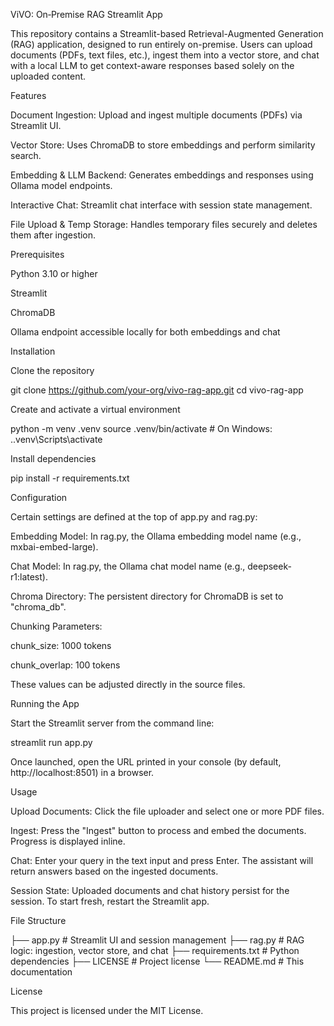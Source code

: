 ViVO: On‑Premise RAG Streamlit App

This repository contains a Streamlit-based Retrieval-Augmented Generation (RAG) application, designed to run entirely on-premise. Users can upload documents (PDFs, text files, etc.), ingest them into a vector store, and chat with a local LLM to get context-aware responses based solely on the uploaded content.

Features

Document Ingestion: Upload and ingest multiple documents (PDFs) via Streamlit UI.

Vector Store: Uses ChromaDB to store embeddings and perform similarity search.

Embedding & LLM Backend: Generates embeddings and responses using Ollama model endpoints.

Interactive Chat: Streamlit chat interface with session state management.

File Upload & Temp Storage: Handles temporary files securely and deletes them after ingestion.

Prerequisites

Python 3.10 or higher

Streamlit

ChromaDB

Ollama endpoint accessible locally for both embeddings and chat

Installation

Clone the repository

git clone https://github.com/your-org/vivo-rag-app.git
cd vivo-rag-app

Create and activate a virtual environment

python -m venv .venv
source .venv/bin/activate   # On Windows: .\.venv\Scripts\activate

Install dependencies

pip install -r requirements.txt

Configuration

Certain settings are defined at the top of app.py and rag.py:

Embedding Model: In rag.py, the Ollama embedding model name (e.g., mxbai-embed-large).

Chat Model: In rag.py, the Ollama chat model name (e.g., deepseek-r1:latest).

Chroma Directory: The persistent directory for ChromaDB is set to "chroma_db".

Chunking Parameters:

chunk_size: 1000 tokens

chunk_overlap: 100 tokens

These values can be adjusted directly in the source files.

Running the App

Start the Streamlit server from the command line:

streamlit run app.py

Once launched, open the URL printed in your console (by default, http://localhost:8501) in a browser.

Usage

Upload Documents: Click the file uploader and select one or more PDF files.

Ingest: Press the "Ingest" button to process and embed the documents. Progress is displayed inline.

Chat: Enter your query in the text input and press Enter. The assistant will return answers based on the ingested documents.

Session State: Uploaded documents and chat history persist for the session. To start fresh, restart the Streamlit app.

File Structure

├── app.py             # Streamlit UI and session management
├── rag.py             # RAG logic: ingestion, vector store, and chat
├── requirements.txt   # Python dependencies
├── LICENSE            # Project license
└── README.md          # This documentation

License

This project is licensed under the MIT License.

